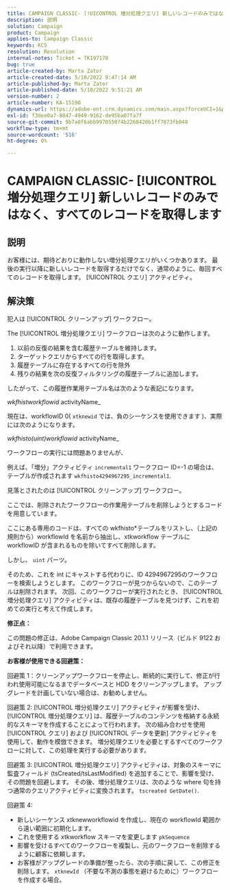 ```yaml
---
title: CAMPAIGN CLASSIC- [!UICONTROL 増分処理クエリ] 新しいレコードのみではなく、すべてのレコードを取得します
description: 説明
solution: Campaign
product: Campaign
applies-to: Campaign Classic
keywords: KCS
resolution: Resolution
internal-notes: Ticket = TK197178
bug: true
article-created-by: Marta Zator
article-created-date: 5/10/2022 9:47:14 AM
article-published-by: Marta Zator
article-published-date: 5/10/2022 9:51:21 AM
version-number: 2
article-number: KA-15190
dynamics-url: https://adobe-ent.crm.dynamics.com/main.aspx?forceUCI=1&pagetype=entityrecord&etn=knowledgearticle&id=ad8bd527-46d0-ec11-a7b5-00224809c101
exl-id: f3dee0a7-8047-4949-9162-de95ba07fa7f
source-git-commit: 9b7a8f6abb997055074b2268420b1ff7873fb048
workflow-type: tm+mt
source-wordcount: '516'
ht-degree: 0%

---
```


# CAMPAIGN CLASSIC- [!UICONTROL 増分処理クエリ] 新しいレコードのみではなく、すべてのレコードを取得します

## 説明

お客様には、期待どおりに動作しない増分処理クエリがいくつかあります。 最後の実行以降に新しいレコードを取得するだけでなく、通常のように、毎回すべてのレコードを取得します。 [!UICONTROL クエリ] アクティビティ。

## 解決策

犯人は [!UICONTROL クリーンアップ] ワークフロー。

The [!UICONTROL 増分処理クエリ] ワークフローは次のように動作します。

1. 以前の反復の結果を含む履歴テーブルを維持します。
1. ターゲットクエリからすべての行を取得します。
1. 履歴テーブルに存在するすべての行を除外
1. 残りの結果を次の反復フィルタリングの履歴テーブルに追加します。

したがって、この履歴作業用テーブル名は次のような表記になります。

*wkfhistworkflowid* activityName_

現在は、workflowID 0( `xtknewid` では、負のシーケンスを使用できます )、実際には次のようになります。

*wkfhisto(uint)workflowid* activityName_

ワークフローの実行には問題ありませんが、

例えば、「増分」アクティビティ `incremental1` ワークフロー ID=-1 の場合は、テーブルが作成されます `wkfhisto4294967295_incremental1`.

見落とされたのは [!UICONTROL クリーンアップ] ワークフロー。

ここでは、削除されたワークフローの作業用テーブルを削除しようとするコードを用意しています。

ここにある専用のコードは、すべての wkfhisto\*テーブルをリストし、（上記の規則から）workflowId を名前から抽出し、xtkworkflow テーブルに workflowID が含まれるものを除いてすべて削除します。

しかし、 `uint` パーツ。

そのため、これを int にキャストする代わりに、ID 4294967295のワークフローを検索しようとします。 このワークフローが見つからないので、このテーブルは削除されます。 次回、このワークフローが実行されたとき、 [!UICONTROL 増分処理クエリ] アクティビティは、既存の履歴テーブルを見つけず、これを初めての実行と考えて作成します。

<b>修正点：</b>

この問題の修正は、Adobe Campaign Classic 20.1.1 リリース（ビルド 9122 およびそれ以降）で利用できます。

<b>お客様が使用できる回避策：</b>

回避策 1：クリーンアップワークフローを停止し、断続的に実行して、修正が行われ使用可能になるまでデータベースと HDD をクリーンアップします。 アップグレードを計画していない場合は、お勧めしません。

回避策 2: [!UICONTROL 増分処理クエリ] アクティビティが影響を受け、 [!UICONTROL 増分処理クエリ] は、履歴テーブルのコンテンツを格納する永続的なスキーマを作成することによって行われます。 次の組み合わせを使用 [!UICONTROL クエリ] および [!UICONTROL データを更新] アクティビティを使用して、動作を模倣できます。 増分処理クエリを必要とするすべてのワークフローに対して、この処理を実行する必要があります。

回避策 3: [!UICONTROL 増分処理クエリ] アクティビティは、対象のスキーマに監査フィールド (tsCreated/tsLastModified) を追加することで、影響を受け、その問題を回避します。 その後、増分処理クエリは、次のような where 句を持つ通常のクエリアクティビティに変換されます。 `tscreated GetDate()`.

回避策 4:

- 新しいシーケンス xtknewworkflowid を作成し、現在の workflowId 範囲から遠い範囲に初期化します。
- これを使用する xtkworkflow スキーマを変更します `pkSequence`
- 影響を受けるすべてのワークフローを複製し、元のワークフローを削除するように顧客に依頼します。
- お客様がアップグレードの準備が整ったら、次の手順に戻して、この修正を削除します。 `xtknewId` （不要な不測の事態を避けるために）ワークフローを作成する場合。
